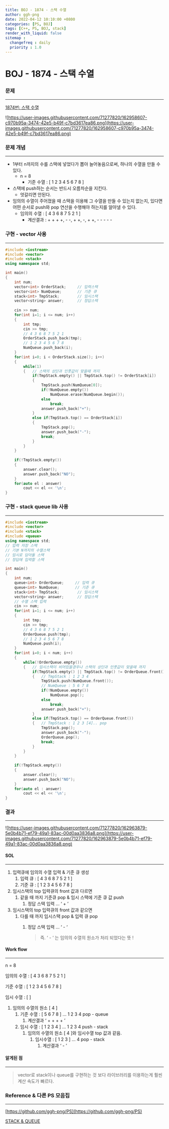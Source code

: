 ```yaml
---
title: BOJ - 1874 - 스택 수열  
author: ggh-png
date: 2022-04-12 10:10:00 +0800
categories: [PS, BOJ]
tags: [C++, PS, BOJ, stack]
render_with_liquid: false
sitemap :
  changefreq : daily
  priority : 1.0
---
```


# BOJ - 1874 - 스택 수열

### 문제

---

[1874번: 스택 수열](https://www.acmicpc.net/problem/1874)

![https://user-images.githubusercontent.com/71277820/162958607-c970b95a-3474-42e5-b49f-c7bd3617ea86.png](https://user-images.githubusercontent.com/71277820/162958607-c970b95a-3474-42e5-b49f-c7bd3617ea86.png)

### 문제 개념

---

- 1부터 n까지의 수를 스택에 넣었다가 뽑아 늘어놓음으로써, 하나의 수열을 만들 수 있다.
    - n = 8
        - 기준 수열 : [ 1 2 3 4 5 6 7 8 ]
- 스택에 push하는 순서는 반드시 오름차순을 지킨다.
    - 엇갈리면 안된다.
- 임의의 수열이 주어졌을 때 스택을 이용해 그 수열을 만들 수 있는지 없는지, 있다면 어떤 순서로 push와 pop 연산을 수행해야 하는지를 알아낼 수 있다.
    - 임의의 수열 : [ 4 3 6 8 7 5 2 1 ]
        - 계산결과 : + + + +, - -, + +, -, + +, - - - - -

### 구현 - vector 사용

---

```cpp
#include <iostream>
#include <vector>
#include <stack>
using namespace std; 

int main()
{
    int num;
    vector<int> OrderStack;     // 입력스택 
    vector<int> NumQueue;       // 기준 큐
    stack<int> TmpStack;        // 임시스택
    vector<string> answer;      // 정답스택
    
    cin >> num;
    for(int i=1; i <= num; i++)
    {
        int tmp; 
        cin >> tmp;
        // 4 3 6 8 7 5 2 1
        OrderStack.push_back(tmp);
        // 1 2 3 4 5 6 7 8 
        NumQueue.push_back(i);
    }
    for(int i=0; i < OrderStack.size(); i++)
    {   
        while(1)
        {   // 스택의 상단과 인풋값이 맞을때 까지 
            if(TmpStack.empty() || TmpStack.top() != OrderStack[i])
            {
                TmpStack.push(NumQueue[0]);
                if(!NumQueue.empty())
                    NumQueue.erase(NumQueue.begin());
                else
                    break;
                answer.push_back("+");  
            }   
            else if(TmpStack.top() == OrderStack[i])
            {
                TmpStack.pop();
                answer.push_back("-");
                break;
            }       
        } 
    }
    
    if(!TmpStack.empty())
    {
        answer.clear();
        answer.push_back("NO");
    }
    for(auto el : answer)
        cout << el << '\n'; 
}
```

### 구현 - stack queue lib 사용

---

```cpp
#include <iostream>
#include <vector>
#include <stack>
#include <queue>
using namespace std; 
// 입력 저장 스택 
// 기본 N까지의 수열스택
// 임시로 담아둘 스택 
// 정답에 입력할 스택  

int main()
{
    int num;
    queue<int> OrderQueue;     // 입력 큐 
    queue<int> NumQueue;       // 기준 큐
    stack<int> TmpStack;        // 임시스택
    vector<string> answer;      // 정답스택
    // 수열 스택 입력 
    cin >> num;
    for(int i=1; i <= num; i++)
    {
        int tmp; 
        cin >> tmp;
        // 4 3 6 8 7 5 2 1
        OrderQueue.push(tmp);
        // 1 2 3 4 5 6 7 8 
        NumQueue.push(i);
    }
    for(int i=0; i < num; i++)
    {   
        while(!OrderQueue.empty())
        {   // 임시스택이 비어있을경우나 스택의 상단과 인풋값이 맞을때 까지 
            if(TmpStack.empty() || TmpStack.top() != OrderQueue.front())
            {   // TmpStack : 1 2 3 4
                TmpStack.push(NumQueue.front());
                // NumQueue : 5 6 7 8
                if(!NumQueue.empty())
                    NumQueue.pop();
                else
                    break;
                answer.push_back("+");  
            }   
            else if(TmpStack.top() == OrderQueue.front())
            {   // TmpStack : 1 2 3 [4].. pop
                TmpStack.pop();
                answer.push_back("-");
                OrderQueue.pop();
                break;
            }       
        } 
    }
    
    if(!TmpStack.empty())
    {
        answer.clear();
        answer.push_back("NO");
    }
    for(auto el : answer)
        cout << el << '\n'; 
}
```

### 결과

---

![https://user-images.githubusercontent.com/71277820/162963879-5e0b4b71-ef79-49a1-83ac-00d0aa3836a8.png](https://user-images.githubusercontent.com/71277820/162963879-5e0b4b71-ef79-49a1-83ac-00d0aa3836a8.png)

#### SOL

---

1. 입력큐에 임의의 수열 입력 & 기준 큐 생성 
    1. 입력 큐 : [ 4 3 6 8 7 5 2 1 ]
    2. 기준 큐 : [ 1 2 3 4 5 6 7 8 ]
2. 임시스택의 top 입력큐의 front 값과 다르면
    1. 같을 때 까지 기준큐 pop & 임시 스택에 기준 큐 값 push 
        1. 정답 스택 입력 ... ‘ + ’
3. 임시스택의 top 입력큐의 front 값과 같으면 
    1. 다를 때 까지 임시스택 pop & 입력 큐 pop
        1. 정답 스택 입력 ... ‘ - ‘
            
            > 즉. ‘ - ‘ 는 임의의 수열의 원소가 처리 되었다는 뜻 !
            > 

#### Work flow 

---

n = 8

임의의 수열 : [ 4 3 6 8 7 5 2 1 ]

기준 수열 : [ 1 2 3 4 5 6 7 8 ]

임시 수열 : [ ]

1. 임의의 수열의 원소 [ 4 ]
    1. 기준 수열 : [ 5 6 7 8 ] ... 1 2 3 4 pop - queue
        1. 계산결과 ‘ + + + + ’ 
    2. 임시 수열 : [ 1 2 3 4 ] ... 1 2 3 4 push - stack
        1. 임의의 수열의 원소 [ 4 ]와 임시수열 top 값과 같음.
            1. 임시수열 : [ 1 2 3 ] ... 4 pop - stack
                1. 계산결과 ‘ - ’

#### 알게된 점 

---

> vector로 stack이나 queue를 구현하는 것 보다 라이브러리를 이용하는게 훨씬 계산 속도가 빠르다.
> 

### Reference & 다른 PS 모음집

---

[https://github.com/ggh-png/PS](https://github.com/ggh-png/PS)

[STACK & QUEUE](https://ggh-png.github.io/posts/queue&stack/)
